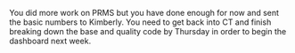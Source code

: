 You did more work on PRMS but you have done enough for now and sent the basic numbers to Kimberly. You need to get back into CT and finish breaking down the base and quality code by Thursday in order to begin the dashboard next week.
